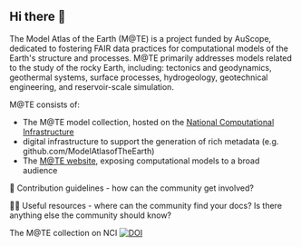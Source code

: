 ## Hi there 👋

The Model Atlas of the Earth (M@TE) is a project funded by AuScope, dedicated to fostering FAIR data practices for computational models of the Earth's structure and processes. M@TE primarily addresses models related to the study of the rocky Earth, including: tectonics and geodynamics, geothermal systems, surface processes, hydrogeology, geotechnical engineering, and reservoir-scale simulation.

M@TE consists of: 

* The M@TE model collection, hosted on the [National Computational Infrastructure](geonetwork.nci.org.au)
* digital infrastructure to support the generation of rich metadata (e.g. github.com/ModelAtlasofTheEarth)
* The [M@TE website](http://mate.science), exposing computational models to a broad audience


🌈 Contribution guidelines - how can the community get involved?

👩‍💻 Useful resources - where can the community find your docs? Is there anything else the community should know?



The M@TE collection on NCI [![DOI](https://img.shields.io/badge/DOI-10.25914%2Fyrzp--g882-blue)](http://dx.doi.org/10.25914/yrzp-g882)

